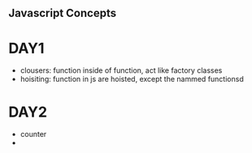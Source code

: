## Javascript Concepts

# DAY1
- clousers: function inside of function, act like factory classes
- hoisiting: function in js are hoisted, except the nammed functionsd 

# DAY2
- counter
-

